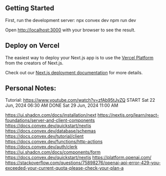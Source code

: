 
## Getting Started

First, run the development server:
npx convex dev
npm run dev

Open [http://localhost:3000](http://localhost:3000) with your browser to see the result.

## Deploy on Vercel

The easiest way to deploy your Next.js app is to use the [Vercel Platform](https://vercel.com/new?utm_medium=default-template&filter=next.js&utm_source=create-next-app&utm_campaign=create-next-app-readme) from the creators of Next.js.

Check out our [Next.js deployment documentation](https://nextjs.org/docs/deployment) for more details.

## Personal Notes:
Tutorial: https://www.youtube.com/watch?v=zfAb95tJvZQ
START Sat 22 Jun, 2024 06:30 AM
DONE  Sat 29 Jun, 2024 11:00 AM

https://ui.shadcn.com/docs/installation/next
https://nextjs.org/learn/react-foundations/server-and-client-components
https://docs.convex.dev/quickstart/nextjs
https://docs.convex.dev/database/schemas
https://docs.convex.dev/tutorial/client
https://docs.convex.dev/functions/http-actions
https://docs.convex.dev/auth/clerk
https://ui.shadcn.com/docs/components/form
https://docs.convex.dev/quickstart/nextjs
https://platform.openai.com/
https://stackoverflow.com/questions/75898276/openai-api-error-429-you-exceeded-your-current-quota-please-check-your-plan-a